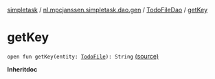 [simpletask](../../index.md) / [nl.mpcjanssen.simpletask.dao.gen](../index.md) / [TodoFileDao](index.md) / [getKey](.)

# getKey

`open fun getKey(entity: `[`TodoFile`](../-todo-file/index.md)`): String` [(source)](https://github.com/mpcjanssen/simpletask-android/blob/master/src/main/java/nl/mpcjanssen/simpletask/dao/gen/TodoFileDao.java#L97)

**Inheritdoc**

